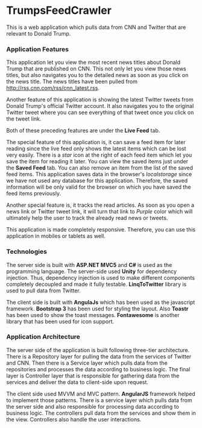 # TrumpsFeedCrawler
This is a web application which pulls data from CNN and Twitter that are relevant to Donald Trump.

### Application Features
This application let you view the most recent news titles about Donald Trump that are published on CNN. This not only let you view those news titles, but also navigates you to the detailed news as soon as you click on the news title. The news titles have been pulled from http://rss.cnn.com/rss/cnn_latest.rss.

Another feature of this application is showing the latest Twitter tweets from Donald Trump's official Twitter account. It also navigates you to the original Twitter tweet where you can see everything of that tweet once you click on the tweet link. 

Both of these preceding features are under the **Live Feed** tab.

The special feature of this application is, it can save a feed item for later reading since the live feed only shows the latest items which can be lost very easily. There is a *star* icon at the right of each feed item which let you save the item for reading it later. You can view the saved items just under the **Saved Feed** tab. You can also remove an item from the list of the saved feed items. This application saves data in the browser's *localstorage* since we have not used any database for this application. Therefore, the saved information will be only valid for the browser on which you have saved the feed items previously. 

Another special feature is, it tracks the read articles. As soon as you open a news link or Twitter tweet link, it will turn that link to *Purple* color which will ultimately help the user to track the already read news or tweets.

This application is made completely responsive. Therefore, you can use this application in mobiles or tablets as well.

### Technologies
The server side is built with **ASP.NET MVC5** and **C#** is used as the programming language. 
The server-side used **Unity** for dependency injection.
Thus, dependency injection is used to make different components completely decoupled and made it fully testable.
**LinqToTwitter** library is used to pull data from Twitter. 

The client side is built with **AngulaJs** which has been used as the javascript framework. **Bootstrap 3** has been used for styling the layout. Also **Toastr** has been used to show the toast messages.
**Fontawesome** is another library that has been used for icon support.

### Application Architecture
The server side of the application is built following three-tier architecture. There is a Repository layer for pulling the data from the services of Twitter and CNN. Then there is a Service layer which pulls data from the repositories and processes the data according to business logic. The final layer is Controller layer that is responsible for gathering data from the services and deliver the data to client-side upon request. 

The client side used MVVM and MVC pattern. **AngularJS** framework helped to implement those patterns. There is a service layer which pulls data from the server side and also responsible for processing data according to business logic. The controllers pull data from the services and show them in the view. Controllers also handle the user interactions. 
